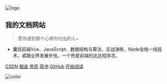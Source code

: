 <!-- 封面页 -->
![logo](/_media/hero.png)
<!-- # 达达前端 -->

## 我的文档网站
> 愿你遇到那个心疼你付出的人~

<!-- * 记录每一天的进步, 一分耕耘，一分收获
* 达达前端技术社群：一个有趣的且乐于分享的人。 -->
* 囊括前端Vue、JavaScript、数据结构与算法、实战演练、Node全栈一线技术，紧跟业界发展步伐，一个热爱前端的达达程序员。

[CSDN](https://blog.csdn.net/qq_36232611)
[掘金](https://juejin.im/user/5a16e1f3f265da43128096cb)
[思否](https://segmentfault.com/u/dashucoding)
[简书](https://www.jianshu.com/u/c785ece603d1)
[GitHub](https://github.com/huangguangda)
[开始阅读](/README.md)

<!-- 背景色 -->
![color](#fff)